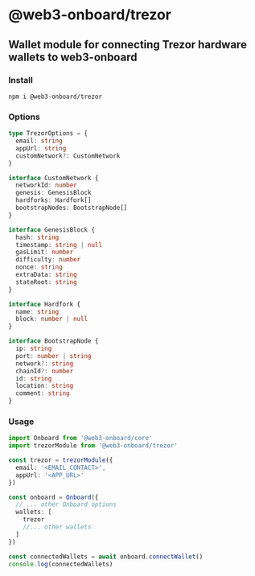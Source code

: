 # @web3-onboard/trezor

## Wallet module for connecting Trezor hardware wallets to web3-onboard

### Install

`npm i @web3-onboard/trezor`

### Options

```typescript
type TrezorOptions = {
  email: string
  appUrl: string
  customNetwork?: CustomNetwork
}

interface CustomNetwork {
  networkId: number
  genesis: GenesisBlock
  hardforks: Hardfork[]
  bootstrapNodes: BootstrapNode[]
}

interface GenesisBlock {
  hash: string
  timestamp: string | null
  gasLimit: number
  difficulty: number
  nonce: string
  extraData: string
  stateRoot: string
}

interface Hardfork {
  name: string
  block: number | null
}

interface BootstrapNode {
  ip: string
  port: number | string
  network?: string
  chainId?: number
  id: string
  location: string
  comment: string
}
```

### Usage

```typescript
import Onboard from '@web3-onboard/core'
import trezorModule from '@web3-onboard/trezor'

const trezor = trezorModule({
  email: '<EMAIL_CONTACT>',
  appUrl: '<APP_URL>'
})

const onboard = Onboard({
  // ... other Onboard options
  wallets: [
    trezor
    //... other wallets
  ]
})

const connectedWallets = await onboard.connectWallet()
console.log(connectedWallets)
```
